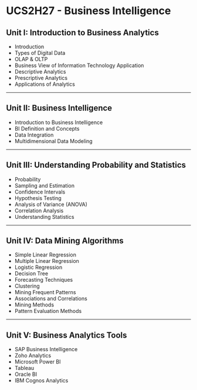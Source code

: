 # UCS2H27 - Business Intelligence


## Unit I: Introduction to Business Analytics

- Introduction  
- Types of Digital Data  
- OLAP & OLTP  
- Business View of Information Technology Application  
- Descriptive Analytics  
- Prescriptive Analytics  
- Applications of Analytics  

---

## Unit II: Business Intelligence

- Introduction to Business Intelligence  
- BI Definition and Concepts  
- Data Integration  
- Multidimensional Data Modeling  

---

## Unit III: Understanding Probability and Statistics

- Probability  
- Sampling and Estimation  
- Confidence Intervals  
- Hypothesis Testing  
- Analysis of Variance (ANOVA)  
- Correlation Analysis  
- Understanding Statistics  

---

## Unit IV: Data Mining Algorithms

- Simple Linear Regression  
- Multiple Linear Regression  
- Logistic Regression  
- Decision Tree  
- Forecasting Techniques  
- Clustering  
- Mining Frequent Patterns  
- Associations and Correlations  
- Mining Methods  
- Pattern Evaluation Methods  

---

## Unit V: Business Analytics Tools

- SAP Business Intelligence  
- Zoho Analytics  
- Microsoft Power BI  
- Tableau  
- Oracle BI  
- IBM Cognos Analytics  
